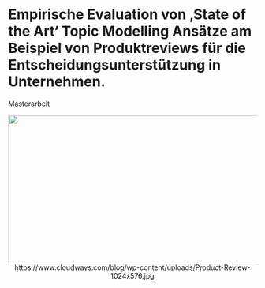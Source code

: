 # Empirische Evaluation von ‚State of the Art‘ Topic Modelling Ansätze am Beispiel von Produktreviews für die Entscheidungsunterstützung in Unternehmen.
Masterarbeit

<center><img src="cloudways.com/blog/wp-content/uploads/Product-Review-1024x576.jpg" height="300px" width="1100px"/></center>

<center>https://www.cloudways.com/blog/wp-content/uploads/Product-Review-1024x576.jpg</center>


